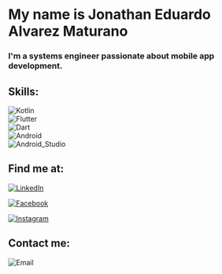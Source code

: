 # My name is Jonathan Eduardo Alvarez Maturano
### I'm a systems engineer passionate about mobile app development.

## Skills:
![Kotlin](https://img.shields.io/badge/Kotlin-0095D5?style=for-the-badge&logo=kotlin&logoColor=white&labelColor=101010)</br>
![Flutter](https://img.shields.io/badge/Flutter-0095D5?style=for-the-badge&logo=flutter&logoColor=white&labelColor=101010)</br>
![Dart](https://img.shields.io/badge/Dart-0095D5?style=for-the-badge&logo=dart&logoColor=white&labelColor=101010)</br>
![Android](https://img.shields.io/badge/Android-3DDC84?style=for-the-badge&logo=android&logoColor=white&labelColor=101010)</br>
![Android_Studio](https://img.shields.io/badge/Android_Studio-3DDC84?style=for-the-badge&logo=android-studio&logoColor=white&labelColor=101010)</br>

## Find me at:
[![LinkedIn](https://img.shields.io/badge/LinkedIn-Jonathan_Alvarez-0077B5?style=for-the-badge&logo=linkedin&logoColor=white&labelColor=101010)](https://www.linkedin.com/in/jonathan-eduardo-alvarez-maturano)

[![Facebook](https://img.shields.io/badge/Facebook-Jonathan_AM-E4405F?style=for-the-badge&logo=facebook&logoColor=white&labelColor=101010)](https://www.facebook.com/)

[![Instagram](https://img.shields.io/badge/Instagram-@jon.alvarez.m-E4405F?style=for-the-badge&logo=instagram&logoColor=white&labelColor=101010)](https://www.instagram.com/jon.alvarez.m)

## Contact me:
![Email](https://img.shields.io/badge/jonathan.alvarez_m@outlook.es-44a3f1?style=for-the-badge&logo=gmail&logoColor=white&labelColor=101010)
